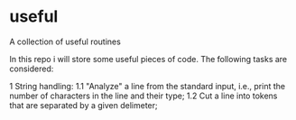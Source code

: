 # useful
A collection of useful routines

In this repo i will store some useful pieces of code. The following tasks are considered:

1 String handling:
  1.1 "Analyze" a line from the standard input, i.e., print the number of characters in the line and their type;
  1.2 Cut a line into tokens that are separated by a given delimeter;
